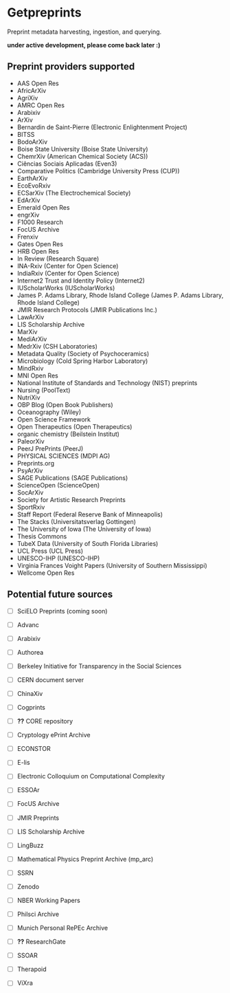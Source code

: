 # Getpreprints

Preprint metadata harvesting, ingestion, and querying.

**under active development, please come back later :)**

## Preprint providers supported

- AAS Open Res
- AfricArXiv
- AgriXiv
- AMRC Open Res
- Arabixiv
- ArXiv
- Bernardin de Saint-Pierre (Electronic Enlightenment Project)
- BITSS
- BodoArXiv
- Boise State University (Boise State University)
- ChemrXiv (American Chemical Society (ACS))
- Ciências Sociais Aplicadas (Even3)
- Comparative Politics (Cambridge University Press (CUP))
- EarthArXiv
- EcoEvoRxiv
- ECSarXiv (The Electrochemical Society)
- EdArXiv
- Emerald Open Res
- engrXiv
- F1000 Research
- FocUS Archive
- Frenxiv
- Gates Open Res
- HRB Open Res
- In Review (Research Square)
- INA-Rxiv (Center for Open Science)
- IndiaRxiv (Center for Open Science)
- Internet2 Trust and Identity Policy (Internet2)
- IUScholarWorks (IUScholarWorks)
- James P. Adams Library, Rhode Island College (James P. Adams Library, Rhode Island College)
- JMIR Research Protocols (JMIR Publications Inc.)
- LawArXiv
- LIS Scholarship Archive
- MarXiv
- MediArXiv
- MedrXiv (CSH Laboratories)
- Metadata Quality (Society of Psychoceramics)
- Microbiology (Cold Spring Harbor Laboratory)
- MindRxiv
- MNI Open Res
- National Institute of Standards and Technology (NIST) preprints
- Nursing (PoolText)
- NutriXiv
- OBP Blog (Open Book Publishers)
- Oceanography (Wiley)
- Open Science Framework
- Open Therapeutics (Open Therapeutics)
- organic chemistry (Beilstein Institut)
- PaleorXiv
- PeerJ PrePrints (PeerJ)
- PHYSICAL SCIENCES (MDPI AG)
- Preprints.org
- PsyArXiv
- SAGE Publications (SAGE Publications)
- ScienceOpen (ScienceOpen)
- SocArXiv
- Society for Artistic Research Preprints
- SportRxiv
- Staff Report (Federal Reserve Bank of Minneapolis)
- The Stacks (Universitatsverlag Gottingen)
- The University of Iowa (The University of Iowa)
- Thesis Commons
- TubeX Data (University of South Florida Libraries)
- UCL Press (UCL Press)
- UNESCO-IHP (UNESCO-IHP)
- Virginia Frances Voight Papers (University of Southern Mississippi)
- Wellcome Open Res

## Potential future sources

- [ ] SciELO Preprints (coming soon)
- [ ] Advanc
- [ ] Arabixiv
- [ ] Authorea
- [ ] Berkeley Initiative for Transparency in the Social Sciences
- [ ] CERN document server
- [ ] ChinaXiv
- [ ] Cogprints
- [ ] **??** CORE repository
- [ ] Cryptology ePrint Archive
- [ ] ECONSTOR 
- [ ] E-lis
- [ ] Electronic Colloquium on Computational Complexity
- [ ] ESSOAr
- [ ] FocUS Archive
- [ ] JMIR Preprints
- [ ] LIS Scholarship Archive
- [ ] LingBuzz
- [ ] Mathematical Physics Preprint Archive (mp_arc)
- [ ] SSRN
- [ ] Zenodo
- [ ] NBER Working Papers
- [ ] Philsci Archive
- [ ] Munich Personal RePEc Archive
- [ ] **??** ResearchGate
- [ ] SSOAR
- [ ] Therapoid
- [ ] ViXra

